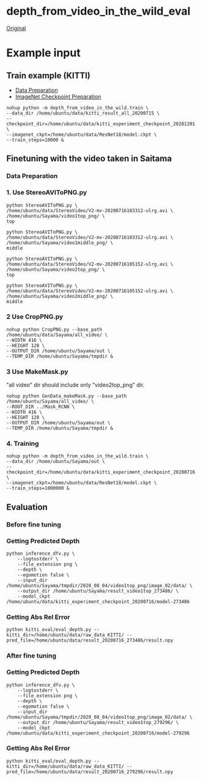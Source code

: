 
# depth_from_video_in_the_wild_eval

[Original](https://github.com/google-research/google-research/tree/master/depth_from_video_in_the_wild)

# Example input

## Train example (KITTI)

- [Data Preparation](https://github.com/go125/PrepareDataForDFV)
- [ImageNet Checkpoint Preparation](https://github.com/dalgu90/resnet-18-tensorflow)

```script
nohup python -m depth_from_video_in_the_wild.train \
--data_dir /home/ubuntu/data/kitti_result_all_20200715 \
--checkpoint_dir=/home/ubuntu/data/kitti_experiment_checkpoint_20201201 \
--imagenet_ckpt=/home/ubuntu/data/ResNet18/model.ckpt \
--train_steps=10000 &
```

## Finetuning with the video taken in Saitama

### Data Preparation

### 1. Use StereoAVIToPNG.py

```
python StereoAVIToPNG.py \
/home/ubuntu/data/StereoVideo/V2-mv-20200716103312-ulrg.avi \
/home/ubuntu/Sayama/video1top_png/ \
top
```

```
python StereoAVIToPNG.py \
/home/ubuntu/data/StereoVideo/V2-mv-20200716103312-ulrg.avi \
/home/ubuntu/Sayama/video1middle_png/ \
middle
```

```
python StereoAVIToPNG.py \
/home/ubuntu/data/StereoVideo/V2-mv-20200716105152-ulrg.avi \
/home/ubuntu/Sayama/video2top_png/ \
top
```

```
python StereoAVIToPNG.py \
/home/ubuntu/data/StereoVideo/V2-mv-20200716105152-ulrg.avi \
/home/ubuntu/Sayama/video2middle_png/ \
middle
```

### 2 Use CropPNG.py

```script
nohup python CropPNG.py --base_path /home/ubuntu/data/Sayama/all_video/ \
--WIDTH 416 \
--HEIGHT 128 \
--OUTPUT_DIR /home/ubuntu/Sayama/out \
--TEMP_DIR /home/ubuntu/Sayama/tmpdir &
```

### 3 Use MakeMask.py
"all video" dir should include only "video2top_png" dir.

```script
nohup python GenData_makeMask.py --base_path /home/ubuntu/Sayama/all_video/ \
--ROOT_DIR ../Mask_RCNN \
--WIDTH 416 \
--HEIGHT 128 \
--OUTPUT_DIR /home/ubuntu/Sayama/out \
--TEMP_DIR /home/ubuntu/Sayama/tmpdir &
```

### 4. Training

```script
nohup python -m depth_from_video_in_the_wild.train \
--data_dir /home/ubuntu/Sayama/out \
--checkpoint_dir=/home/ubuntu/data/kitti_experiment_checkpoint_20200716 \
--imagenet_ckpt=/home/ubuntu/data/ResNet18/model.ckpt \
--train_steps=1000000 &

```

## Evaluation

### Before fine tuning

### Getting Predicted Depth

```shell
python inference_dfv.py \
    --logtostderr \
    --file_extension png \
    --depth \
    --egomotion false \
    --input_dir /home/ubuntu/Sayama/tmpdir/2020_08_04/video1top_png/image_02/data/ \
    --output_dir /home/ubuntu/Sayama/result_video1top_273486/ \
    --model_ckpt /home/ubuntu/data/kitti_experiment_checkpoint_20200716/model-273486
```

### Getting Abs Rel Error

```shell
python kitti_eval/eval_depth.py --kitti_dir=/home/ubuntu/data/raw_data_KITTI/ --pred_file=/home/ubuntu/data/result_20200716_273486/result.npy
```

### After fine tuning

### Getting Predicted Depth

```shell
python inference_dfv.py \
    --logtostderr \
    --file_extension png \
    --depth \
    --egomotion false \
    --input_dir /home/ubuntu/Sayama/tmpdir/2020_08_04/video1top_png/image_02/data/ \
    --output_dir /home/ubuntu/Sayama/result_video1top_279296/ \
    --model_ckpt /home/ubuntu/data/kitti_experiment_checkpoint_20200716/model-279296
```

### Getting Abs Rel Error

```shell
python kitti_eval/eval_depth.py --kitti_dir=/home/ubuntu/data/raw_data_KITTI/ --pred_file=/home/ubuntu/data/result_20200716_279296/result.npy
```
